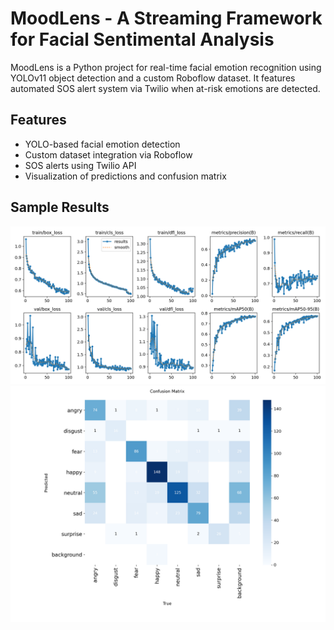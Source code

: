 # MoodLens - A Streaming Framework for Facial Sentimental Analysis

MoodLens is a Python project for real-time facial emotion recognition using YOLOv11 object detection and a custom Roboflow dataset. It features automated SOS alert system via Twilio when at-risk emotions are detected.

## Features
- YOLO-based facial emotion detection
- Custom dataset integration via Roboflow
- SOS alerts using Twilio API
- Visualization of predictions and confusion matrix

## Sample Results
![Training Curves](results.png)
![Confusion Matrix](confusion_matrix.png)
